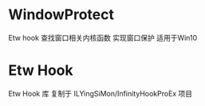 # WindowProtect
Etw hook 查找窗口相关内核函数 实现窗口保护 适用于Win10
# Etw Hook 
Etw Hook 库 复制于 ILYingSiMon/InfinityHookProEx 项目
